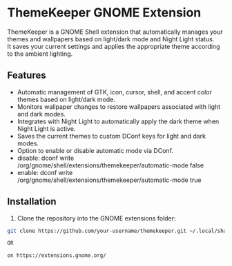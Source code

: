 # ThemeKeeper GNOME Extension

ThemeKeeper is a GNOME Shell extension that automatically manages your themes and wallpapers based on light/dark mode and Night Light status.  
It saves your current settings and applies the appropriate theme according to the ambient lighting.

## Features

- Automatic management of GTK, icon, cursor, shell, and accent color themes based on light/dark mode.
- Monitors wallpaper changes to restore wallpapers associated with light and dark modes.
- Integrates with Night Light to automatically apply the dark theme when Night Light is active.
- Saves the current themes to custom DConf keys for light and dark modes.
- Option to enable or disable automatic mode via DConf.
- disable: dconf write /org/gnome/shell/extensions/themekeeper/automatic-mode false
- enable: dconf write /org/gnome/shell/extensions/themekeeper/automatic-mode true


## Installation

1. Clone the repository into the GNOME extensions folder:  
```bash
git clone https://github.com/your-username/themekeeper.git ~/.local/share/gnome-shell/extensions/themekeeper@yourdomain.com

OR

on https://extensions.gnome.org/
